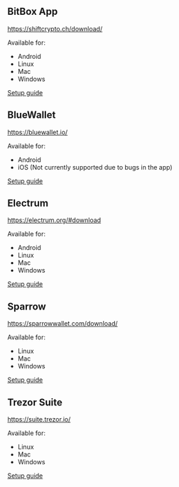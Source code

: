
## BitBox App

https://shiftcrypto.ch/download/

Available for:
- Android
- Linux
- Mac
- Windows

[Setup guide](./integrations/bitbox/guide.md)

## BlueWallet

https://bluewallet.io/

Available for:
- Android
- iOS (Not currently supported due to bugs in the app)

[Setup guide](./integrations/bluewallet/guide.md)

## Electrum

https://electrum.org/#download

Available for:
- Android
- Linux
- Mac
- Windows

[Setup guide](./integrations/electrum/guide.md)

## Sparrow

https://sparrowwallet.com/download/

Available for:
- Linux
- Mac
- Windows

[Setup guide](./integrations/sparrow/guide.md)

## Trezor Suite

https://suite.trezor.io/

Available for:
- Linux
- Mac
- Windows

[Setup guide](./integrations/trezor/guide.md)
